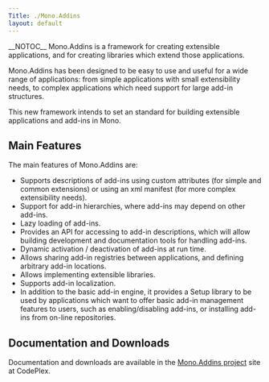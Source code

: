 ```yaml
---
Title: ./Mono.Addins
layout: default
---
```


\_\_NOTOC\_\_ Mono.Addins is a framework for creating extensible
applications, and for creating libraries which extend those
applications.

Mono.Addins has been designed to be easy to use and useful for a wide
range of applications: from simple applications with small extensibility
needs, to complex applications which need support for large add-in
structures.

This new framework intends to set an standard for building extensible
applications and add-ins in Mono.

Main Features
-------------

The main features of Mono.Addins are:

-   Supports descriptions of add-ins using custom attributes (for simple
    and common extensions) or using an xml manifest (for more complex
    extensibility needs).
-   Support for add-in hierarchies, where add-ins may depend on other
    add-ins.
-   Lazy loading of add-ins.
-   Provides an API for accessing to add-in descriptions, which will
    allow building development and documentation tools for handling
    add-ins.
-   Dynamic activation / deactivation of add-ins at run time.
-   Allows sharing add-in registries between applications, and defining
    arbitrary add-in locations.
-   Allows implementing extensible libraries.
-   Supports add-in localization.
-   In addition to the basic add-in engine, it provides a Setup library
    to be used by applications which want to offer basic add-in
    management features to users, such as enabling/disabling add-ins, or
    installing add-ins from on-line repositories.

Documentation and Downloads
---------------------------

Documentation and downloads are available in the [Mono.Addins
project](http://monoaddins.codeplex.com) site at CodePlex.
